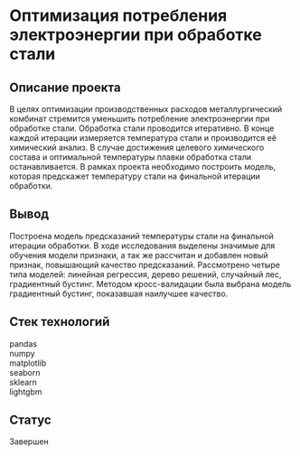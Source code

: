 # Оптимизация потребления электроэнергии при обработке стали

## Описание проекта
В целях оптимизации производственных расходов металлургический комбинат
стремится уменьшить потребление электроэнергии при обработке стали.
Обработка стали проводится итеративно.
В конце каждой итерации измеряется температура стали и производится её химический анализ.
В случае достижения целевого химического состава и оптимальной температуры плавки
обработка стали останавливается. В рамках проекта необходимо построить модель,
которая предскажет температуру стали на финальной итерации обработки.

## Вывод

Построена модель предсказаний температуры стали на финальной итерации обработки.
В ходе исследования выделены значимые для обучения модели признаки, а так же
рассчитан и добавлен новый признак, повышающий качество предсказаний.
Рассмотрено четыре типа моделей: линейная регрессия, дерево решений, случайный лес, градиентный бустинг.
Методом кросс-валидации была выбрана модель градиентный бустинг, показавшая наилучшее качество.

## Стек технологий

pandas<br/>numpy<br/>matplotlib<br/>seaborn<br/>sklearn<br/>lightgbm

## Статус

Завершен